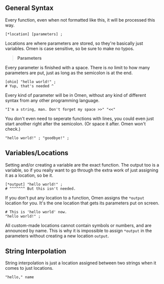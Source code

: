 ## General Syntax
Every function, even when not formatted like this, it will be processed this way.
```
[*location] [parameters] ;
```
Locations are where parameters are stored, so they're basically just variables. Omen is case sensitive, so be sure to make no typos.
> <b>Parameters</b>

Every parameter is finished with a space. There is <i>no</i> limit to how many parameters are put, just as long as the semicolon is at the end.
```
[ohio] "hello world!" ;
# Yup, that's needed ^
```
Every kind of parameter will be in Omen, without any kind of different syntax from any other programming language.
```
"I'm a string, man. Don't forget my space >>" "<<"
```
You don't even need to seperate functions with lines, you could even just start another right after the semicolon. (Or space it after. Omen won't check.)
```
"hello world!" ; "goodbye!" ;
```
## Variables/Locations
Setting and/or creating a variable are the exact function. The output too is a variable, so if you really want to go through the extra work of just assigning it as a location, so be it.
```
[*output] "hello world!" ;
# ^^^^^^^ But this isn't needed.
```
If you don't put any location to a function, Omen assigns the `*output` location for you. It's the one location that gets its parameters put on screen.
```
# This is 'hello world' now.
"hello world!" ;
```
All custom-made locations cannot contain symbols or numbers, and are announced by name. This is why it is impossible to assign `*output` in the parameters without creating a new location `output`.
## String Interpolation
String interpolation is just a location assigned between two strings when it comes to just locations.
```
"hello," name
```

